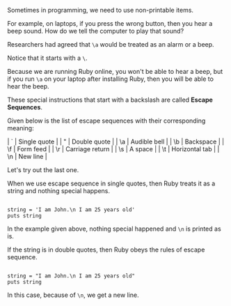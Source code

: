 Sometimes in programming,
we need to use
non-printable items.

For example, on laptops,
if you press the wrong button,
then you hear a beep sound.
How do we tell the computer to
play that sound?

Researchers had agreed that `\a`
would be treated as
an alarm or a beep.

Notice that it starts with a `\`.

Because we are running Ruby online,
you won't be able to hear a beep,
but if you run `\a` on your laptop
after installing Ruby,
then you will be able to hear the beep.

These special instructions that
start with a backslash are
called **Escape Sequences**.

Given below is the list of
escape sequences with their
corresponding meaning:

| \` | Single quote |
| \" | Double quote |
| \a | Audible bell |
| \b | Backspace    |
| \f | Form feed    |
| \r | Carriage return |
| \s | A space |
| \t | Horizontal tab |
| \n | New line |

Let's try out the last one.

When we use escape sequence
in single quotes, then Ruby
treats it as a string and
nothing special happens.

<codeblock language="ruby" type="lesson">
<code>
string = 'I am John.\n I am 25 years old'
puts string
</code>
</codeblock>

In the example given above,
nothing special happened
and `\n` is printed as is.

If the string is in double quotes,
then Ruby obeys the rules
of escape sequence.

<codeblock language="ruby" type="lesson">
<code>
string = "I am John.\n I am 25 years old"
puts string
</code>
</codeblock>

In this case,
because of `\n`,
we get a new line.
